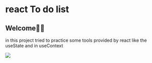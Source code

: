 <h1> react To do list  </h1>

<h2>Welcome👋🖖</h2>

<p>in this project tried to practice some tools provided by react like the useState and in useContext</p>


<img src="./Captuta.PNG"/>
